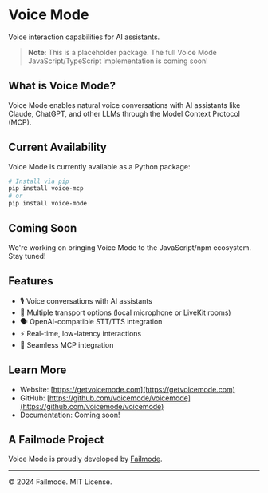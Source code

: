 # Voice Mode

Voice interaction capabilities for AI assistants.

> **Note**: This is a placeholder package. The full Voice Mode JavaScript/TypeScript implementation is coming soon!

## What is Voice Mode?

Voice Mode enables natural voice conversations with AI assistants like Claude, ChatGPT, and other LLMs through the Model Context Protocol (MCP).

## Current Availability

Voice Mode is currently available as a Python package:

```bash
# Install via pip
pip install voice-mcp
# or
pip install voice-mode
```

## Coming Soon

We're working on bringing Voice Mode to the JavaScript/npm ecosystem. Stay tuned!

## Features

- 🎙️ Voice conversations with AI assistants
- 🔄 Multiple transport options (local microphone or LiveKit rooms)
- 🗣️ OpenAI-compatible STT/TTS integration
- ⚡ Real-time, low-latency interactions
- 🔧 Seamless MCP integration

## Learn More

- Website: [https://getvoicemode.com](https://getvoicemode.com)
- GitHub: [https://github.com/voicemode/voicemode](https://github.com/voicemode/voicemode)
- Documentation: Coming soon!

## A Failmode Project

Voice Mode is proudly developed by [Failmode](https://failmode.com).

---

© 2024 Failmode. MIT License.